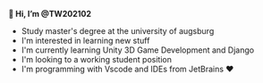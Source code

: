 **👋 Hi, I’m @TW202102**
- Study master's degree at the university of augsburg
- I'm interested in learning new stuff
- I'm currently learning Unity 3D Game Development and Django
- I'm looking to a working student position
- I'm programming with Vscode and IDEs from JetBrains ❤️

<!---
TW202102/TW202102 is a ✨ special ✨ repository because its `README.md` (this file) appears on your GitHub profile.
You can click the Preview link to take a look at your changes.
--->

